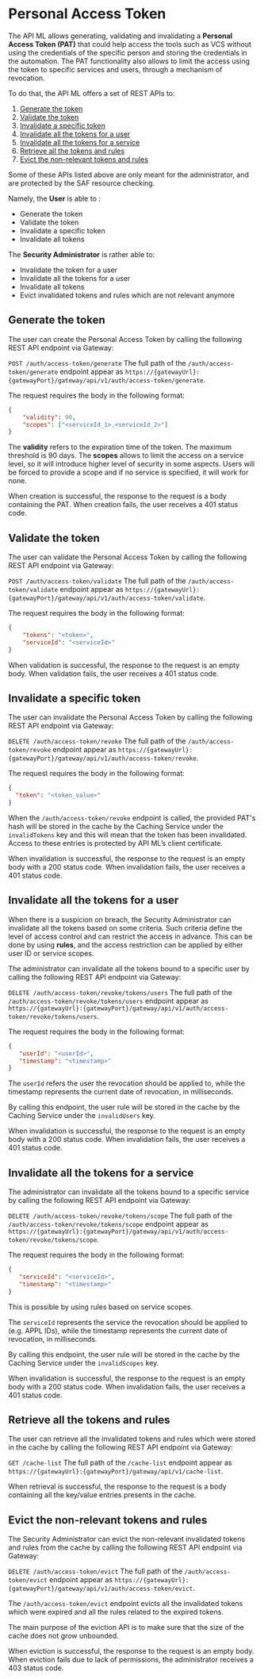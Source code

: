# Personal Access Token

The API ML allows generating, validating and invalidating a **Personal Access Token (PAT)** that could help access the tools such as VCS without using the credentials of the specific person and storing the credentials in the automation.
The PAT functionality also allows to limit the access using the token to specific services and users, through a mechanism of revocation.

To do that, the API ML offers a set of REST APIs to:

1. [Generate the token](#generate-of-the-token)
2. [Validate the token](#validate-the-token)
3. [Invalidate a specific token](#invalidate-a-specific-token)
4. [Invalidate all the tokens for a user](#invalidate-all-the-tokens-for-a-user)
5. [Invalidate all the tokens for a service](#invalidate-all-the-tokens-for-a-service)
6. [Retrieve all the tokens and rules](#retrieve-all-the-tokens-and-rules)
7. [Evict the non-relevant tokens and rules](#evict-the-non-relevant-tokens-and-rules)

Some of these APIs listed above are only meant for the administrator, and are protected by the SAF resource checking.

Namely, the **User** is able to :
* Generate the token
* Validate the token
* Invalidate a specific token
* Invalidate all tokens

The **Security Administrator** is rather able to:
* Invalidate the token for a user
* Invalidate all the tokens for a user
* Invalidate all tokens
* Evict invalidated tokens and rules which are not relevant anymore

## Generate the token

The user can create the Personal Access Token by calling the following REST API endpoint via Gateway:

`POST /auth/access-token/generate`
The full path of the `/auth/access-token/generate` endpoint appear as `https://{gatewayUrl}:{gatewayPort}/gateway/api/v1/auth/access-token/generate`.

The request requires the body in the following format:

```json
{
    "validity": 90,
    "scopes": ["<serviceId_1>,<serviceId_2>"]
}
```

The **validity** refers to the expiration time of the token. The maximum threshold is 90 days.
The **scopes** allows to limit the access on a service level, so it will introduce higher level of security in some aspects. Users will be forced to provide a scope and if no service is specified, it will work for none.

When creation is successful, the response to the request is a body containing the PAT. When creation fails, the user receives a 401 status code.

## Validate the token

The user can validate the Personal Access Token by calling the following REST API endpoint via Gateway:

`POST /auth/access-token/validate`
The full path of the `/auth/access-token/validate` endpoint appear as `https://{gatewayUrl}:{gatewayPort}/gateway/api/v1/auth/access-token/validate`.

The request requires the body in the following format:

```json
{
    "tokens": "<token>",
    "serviceId": "<serviceId>"
}
```

When validation is successful, the response to the request is an empty body. When validation fails, the user receives a 401 status code.

## Invalidate a specific token

The user can invalidate the Personal Access Token by calling the following REST API endpoint via Gateway:

`DELETE /auth/access-token/revoke`
The full path of the `/auth/access-token/revoke` endpoint appear as `https://{gatewayUrl}:{gatewayPort}/gateway/api/v1/auth/access-token/revoke`.

The request requires the body in the following format:

```json
{
  "token": "<token_value>"
}
```

When the `/auth/access-token/revoke` endpoint is called, the provided PAT's hash will be stored in the cache by the Caching Service under the `invalidTokens` key and this will mean that the token has been invalidated.
Access to these entries is protected by API ML’s client certificate.

When invalidation is successful, the response to the request is an empty body with a 200 status code. When invalidation fails, the user receives a 401 status code.

## Invalidate all the tokens for a user

When there is a suspicion on breach, the Security Administrator can invalidate all the tokens based on some criteria.
Such criteria define the level of access control and can restrict the access in advance. This can be done by using
**rules**, and the access restriction can be applied by either user ID or service scopes.

The administrator can invalidate all the tokens bound to a specific user by calling the following REST API endpoint via Gateway:

`DELETE /auth/access-token/revoke/tokens/users`
The full path of the `/auth/access-token/revoke/tokens/users` endpoint appear as `https://{gatewayUrl}:{gatewayPort}/gateway/api/v1/auth/access-token/revoke/tokens/users`.

The request requires the body in the following format:

```json
{
   "userId": "<userId>",
   "timestamp": "<timestamp>"
}
```

The `userId` refers the user the revocation should be applied to, while the timestamp represents the current date of revocation, in milliseconds. 

By calling this endpoint, the user rule will be stored in the cache by the Caching Service under the `invalidUsers` key.

When invalidation is successful, the response to the request is an empty body with a 200 status code. When invalidation fails, the user receives a 401 status code.

## Invalidate all the tokens for a service

The administrator can invalidate all the tokens bound to a specific service by calling the following REST API endpoint via Gateway:

`DELETE /auth/access-token/revoke/tokens/scope`
The full path of the `/auth/access-token/revoke/tokens/scope` endpoint appear as `https://{gatewayUrl}:{gatewayPort}/gateway/api/v1/auth/access-token/revoke/tokens/scope`.

The request requires the body in the following format:

```json
{
   "serviceId": "<serviceId>",
   "timestamp": "<timestamp>"
}
```

This is possible by using rules based on service scopes.

The `serviceId` represents the service the revocation should be applied to (e.g. APPL IDs), while the timestamp represents the current date of revocation, in milliseconds.

By calling this endpoint, the user rule will be stored in the cache by the Caching Service under the `invalidScopes` key.

When invalidation is successful, the response to the request is an empty body with a 200 status code. When invalidation fails, the user receives a 401 status code.

## Retrieve all the tokens and rules

The user can retrieve all the invalidated tokens and rules which were stored in the cache by calling the following REST API endpoint via Gateway:

`GET /cache-list`
The full path of the `/cache-list` endpoint appear as `https://{gatewayUrl}:{gatewayPort}/gateway/api/v1/cache-list`.

When retrieval is successful, the response to the request is a body containing all the key/value entries presents in the cache.

## Evict the non-relevant tokens and rules

The Security Administrator can evict the non-relevant invalidated tokens and rules from the cache by calling the following REST API endpoint via Gateway:

`DELETE /auth/access-token/evict`
The full path of the `/auth/access-token/evict` endpoint appear as `https://{gatewayUrl}:{gatewayPort}/gateway/api/v1/auth/access-token/evict`.

The `/auth/access-token/evict` endpoint evicts all the invalidated tokens which were expired and all the rules related to the expired tokens.

The main purpose of the eviction API is to make sure that the size of the cache does not grow unbounded.

When eviction is successful, the response to the request is an empty body. When eviction fails due to lack of permissions, the administrator receives a 403 status code.
